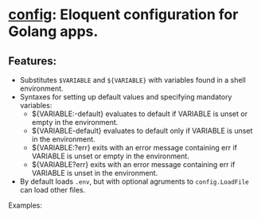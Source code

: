 # [config](https://github.com/golang-config/config): Eloquent configuration for Golang apps.

## Features:

- Substitutes `$VARIABLE` and `${VARIABLE}` with variables found in a shell environment.
- Syntaxes for setting up default values and specifying mandatory variables:
  - ${VARIABLE:-default} evaluates to default if VARIABLE is unset or empty in the environment.
  - ${VARIABLE-default} evaluates to default only if VARIABLE is unset in the environment.
  - ${VARIABLE:?err} exits with an error message containing err if VARIABLE is unset or empty in the environment.
  - ${VARIABLE?err} exits with an error message containing err if VARIABLE is unset in the environment.
- By default loads `.env`, but with optional agruments to `config.LoadFile` can load other files.

Examples:
